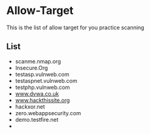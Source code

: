 # Allow-Target
This is the list of allow target for you practice scanning

## List
- scanme.nmap.org
- Insecure.Org
- testasp.vulnweb.com
- testaspnet.vulnweb.com
- testphp.vulnweb.com
- www.dvwa.co.uk
- www.hackthissite.org
- hackxor.net
- zero.webappsecurity.com
- demo.testfire.net
- 
